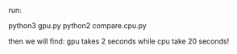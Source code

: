 run:

python3 gpu.py
python2 compare.cpu.py

then we will find:
gpu takes 2 seconds while cpu take 20 seconds!
